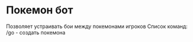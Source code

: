 # Покемон бот
Позволяет устраивать бои между покемонами игроков
Список команд: /go - создать покемона
